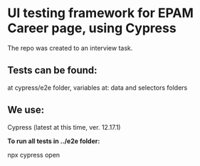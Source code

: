 # UI testing framework for EPAM Career page, using Cypress

The repo was created to an interview task.

## Tests can be found:
at cypress/e2e folder,
variables at: data and selectors folders

## We use:

Cypress (latest at this time, ver. 12.17.1)

**To run all tests in ../e2e folder:**

npx cypress open  
